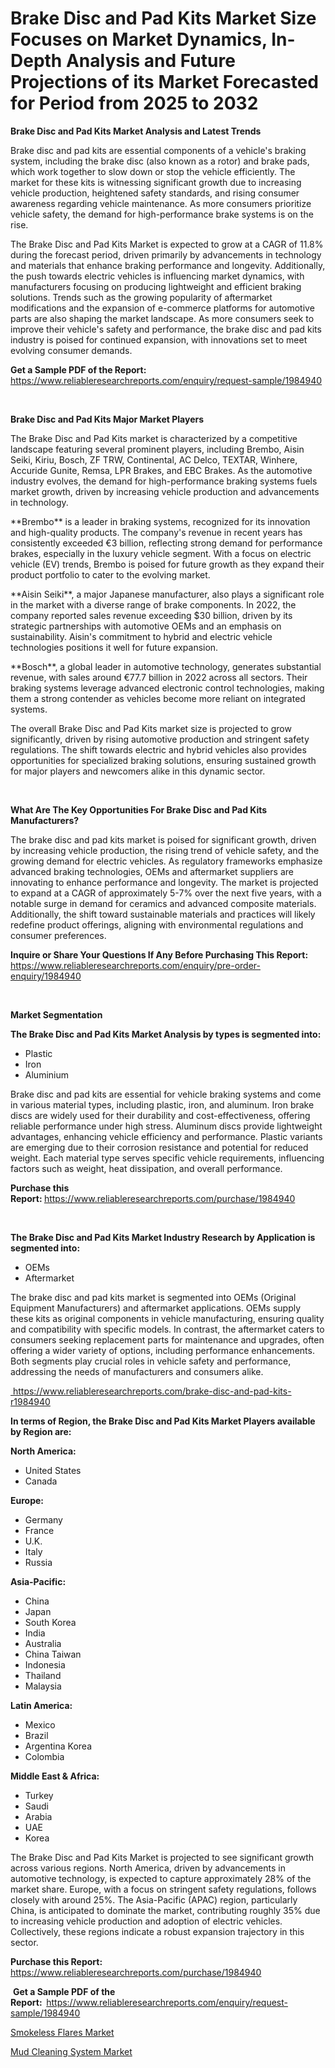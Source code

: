 <p><h1>Brake Disc and Pad Kits Market Size Focuses on Market Dynamics, In-Depth Analysis and Future Projections of its Market Forecasted for Period from 2025 to 2032</h1></p><p><strong>Brake Disc and Pad Kits Market Analysis and Latest Trends</strong></p>
<p><p>Brake disc and pad kits are essential components of a vehicle's braking system, including the brake disc (also known as a rotor) and brake pads, which work together to slow down or stop the vehicle efficiently. The market for these kits is witnessing significant growth due to increasing vehicle production, heightened safety standards, and rising consumer awareness regarding vehicle maintenance. As more consumers prioritize vehicle safety, the demand for high-performance brake systems is on the rise.</p><p>The Brake Disc and Pad Kits Market is expected to grow at a CAGR of 11.8% during the forecast period, driven primarily by advancements in technology and materials that enhance braking performance and longevity. Additionally, the push towards electric vehicles is influencing market dynamics, with manufacturers focusing on producing lightweight and efficient braking solutions. Trends such as the growing popularity of aftermarket modifications and the expansion of e-commerce platforms for automotive parts are also shaping the market landscape. As more consumers seek to improve their vehicle's safety and performance, the brake disc and pad kits industry is poised for continued expansion, with innovations set to meet evolving consumer demands.</p></p>
<p><strong>Get a Sample PDF of the Report:&nbsp;</strong> <a href="https://www.reliableresearchreports.com/enquiry/request-sample/1984940?utm_campaign=16&utm_medium=2&utm_source=Github&utm_content=ia&utm_term=10042025&utm_id=brake-disc-and-pad-kits">https://www.reliableresearchreports.com/enquiry/request-sample/1984940</a></p>
<p>&nbsp;</p>
<p><strong>Brake Disc and Pad Kits Major Market Players</strong></p>
<p><p>The Brake Disc and Pad Kits market is characterized by a competitive landscape featuring several prominent players, including Brembo, Aisin Seiki, Kiriu, Bosch, ZF TRW, Continental, AC Delco, TEXTAR, Winhere, Accuride Gunite, Remsa, LPR Brakes, and EBC Brakes. As the automotive industry evolves, the demand for high-performance braking systems fuels market growth, driven by increasing vehicle production and advancements in technology.</p><p>**Brembo** is a leader in braking systems, recognized for its innovation and high-quality products. The company's revenue in recent years has consistently exceeded €3 billion, reflecting strong demand for performance brakes, especially in the luxury vehicle segment. With a focus on electric vehicle (EV) trends, Brembo is poised for future growth as they expand their product portfolio to cater to the evolving market.</p><p>**Aisin Seiki**, a major Japanese manufacturer, also plays a significant role in the market with a diverse range of brake components. In 2022, the company reported sales revenue exceeding $30 billion, driven by its strategic partnerships with automotive OEMs and an emphasis on sustainability. Aisin's commitment to hybrid and electric vehicle technologies positions it well for future expansion.</p><p>**Bosch**, a global leader in automotive technology, generates substantial revenue, with sales around €77.7 billion in 2022 across all sectors. Their braking systems leverage advanced electronic control technologies, making them a strong contender as vehicles become more reliant on integrated systems.</p><p>The overall Brake Disc and Pad Kits market size is projected to grow significantly, driven by rising automotive production and stringent safety regulations. The shift towards electric and hybrid vehicles also provides opportunities for specialized braking solutions, ensuring sustained growth for major players and newcomers alike in this dynamic sector.</p></p>
<p>&nbsp;</p>
<p><strong>What Are The Key Opportunities For Brake Disc and Pad Kits Manufacturers?</strong></p>
<p><p>The brake disc and pad kits market is poised for significant growth, driven by increasing vehicle production, the rising trend of vehicle safety, and the growing demand for electric vehicles. As regulatory frameworks emphasize advanced braking technologies, OEMs and aftermarket suppliers are innovating to enhance performance and longevity. The market is projected to expand at a CAGR of approximately 5-7% over the next five years, with a notable surge in demand for ceramics and advanced composite materials. Additionally, the shift toward sustainable materials and practices will likely redefine product offerings, aligning with environmental regulations and consumer preferences.</p></p>
<p><strong>Inquire or Share Your Questions If Any Before Purchasing This Report:</strong> <a href="https://www.reliableresearchreports.com/enquiry/pre-order-enquiry/1984940?utm_campaign=16&utm_medium=2&utm_source=Github&utm_content=ia&utm_term=10042025&utm_id=brake-disc-and-pad-kits">https://www.reliableresearchreports.com/enquiry/pre-order-enquiry/1984940</a></p>
<p>&nbsp;</p>
<p><strong>Market Segmentation</strong></p>
<p><strong>The Brake Disc and Pad Kits Market Analysis by types is segmented into:</strong></p>
<p><ul><li>Plastic</li><li>Iron</li><li>Aluminium</li></ul></p>
<p><p>Brake disc and pad kits are essential for vehicle braking systems and come in various material types, including plastic, iron, and aluminum. Iron brake discs are widely used for their durability and cost-effectiveness, offering reliable performance under high stress. Aluminum discs provide lightweight advantages, enhancing vehicle efficiency and performance. Plastic variants are emerging due to their corrosion resistance and potential for reduced weight. Each material type serves specific vehicle requirements, influencing factors such as weight, heat dissipation, and overall performance.</p></p>
<p><strong>Purchase this Report:&nbsp;</strong><a href="https://www.reliableresearchreports.com/purchase/1984940?utm_campaign=16&utm_medium=2&utm_source=Github&utm_content=ia&utm_term=10042025&utm_id=brake-disc-and-pad-kits">https://www.reliableresearchreports.com/purchase/1984940</a></p>
<p>&nbsp;</p>
<p><strong>The Brake Disc and Pad Kits Market Industry Research by Application is segmented into:</strong></p>
<p><ul><li>OEMs</li><li>Aftermarket</li></ul></p>
<p><p>The brake disc and pad kits market is segmented into OEMs (Original Equipment Manufacturers) and aftermarket applications. OEMs supply these kits as original components in vehicle manufacturing, ensuring quality and compatibility with specific models. In contrast, the aftermarket caters to consumers seeking replacement parts for maintenance and upgrades, often offering a wider variety of options, including performance enhancements. Both segments play crucial roles in vehicle safety and performance, addressing the needs of manufacturers and consumers alike.</p></p>
<p><a href="https://www.reliableresearchreports.com/brake-disc-and-pad-kits-r1984940?utm_campaign=16&utm_medium=2&utm_source=Github&utm_content=ia&utm_term=10042025&utm_id=brake-disc-and-pad-kits">&nbsp;https://www.reliableresearchreports.com/brake-disc-and-pad-kits-r1984940</a></p>
<p><strong>In terms of Region, the Brake Disc and Pad Kits Market Players available by Region are:</strong></p>
<p>
    <p> <strong> North America: </strong>
        <ul>
            <li>United States</li>
            <li>Canada</li>
        </ul>
        </p> 
    <p> <strong> Europe: </strong>
        <ul>
            <li>Germany</li>
            <li>France</li>
            <li>U.K.</li>
            <li>Italy</li>
            <li>Russia</li>
        </ul>
        </p> 
    <p> <strong> Asia-Pacific: </strong>
        <ul>
            <li>China</li>
            <li>Japan</li>
            <li>South Korea</li>
            <li>India</li>
            <li>Australia</li>
            <li>China Taiwan</li>
            <li>Indonesia</li>
            <li>Thailand</li>
            <li>Malaysia</li>
        </ul>
        </p> 
    <p> <strong> Latin America: </strong>
        <ul>
            <li>Mexico</li>
            <li>Brazil</li>
            <li>Argentina Korea</li>
            <li>Colombia</li>
        </ul>
        </p> 
    <p> <strong> Middle East & Africa: </strong>
        <ul>
            <li>Turkey</li>
            <li>Saudi</li>
            <li>Arabia</li>
            <li>UAE</li>
            <li>Korea</li>
        </ul>
    </p>
    </p>
<p><p>The Brake Disc and Pad Kits Market is projected to see significant growth across various regions. North America, driven by advancements in automotive technology, is expected to capture approximately 28% of the market share. Europe, with a focus on stringent safety regulations, follows closely with around 25%. The Asia-Pacific (APAC) region, particularly China, is anticipated to dominate the market, contributing roughly 35% due to increasing vehicle production and adoption of electric vehicles. Collectively, these regions indicate a robust expansion trajectory in this sector.</p></p>
<p><strong>Purchase this Report: </strong><a href="https://www.reliableresearchreports.com/purchase/1984940?utm_campaign=16&utm_medium=2&utm_source=Github&utm_content=ia&utm_term=10042025&utm_id=brake-disc-and-pad-kits">https://www.reliableresearchreports.com/purchase/1984940</a></p>
<p>&nbsp;<strong>Get a Sample PDF of the Report:&nbsp;&nbsp;</strong><a href="https://www.reliableresearchreports.com/enquiry/request-sample/1984940?utm_campaign=16&utm_medium=2&utm_source=Github&utm_content=ia&utm_term=10042025&utm_id=brake-disc-and-pad-kits">https://www.reliableresearchreports.com/enquiry/request-sample/1984940</a></p>
<p><strong></strong></p>
<p><p><a href="https://github.com/chungwimbu4/Market-Research-Report-List-1/blob/main/smokeless-flares-market.md?utm_campaign=16&utm_medium=2&utm_source=Github&utm_content=ia&utm_term=10042025&utm_id=brake-disc-and-pad-kits">Smokeless Flares Market</a></p><p><a href="https://github.com/ilonaenterline65/Market-Research-Report-List-1/blob/main/mud-cleaning-system-market.md?utm_campaign=16&utm_medium=2&utm_source=Github&utm_content=ia&utm_term=10042025&utm_id=brake-disc-and-pad-kits">Mud Cleaning System Market</a></p></p>